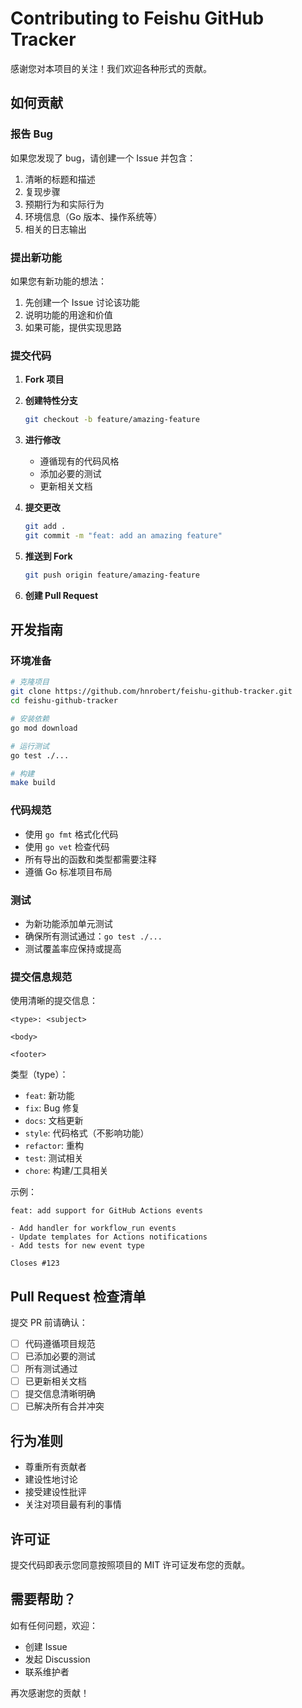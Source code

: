# Contributing to Feishu GitHub Tracker

感谢您对本项目的关注！我们欢迎各种形式的贡献。

## 如何贡献

### 报告 Bug

如果您发现了 bug，请创建一个 Issue 并包含：

1. 清晰的标题和描述
2. 复现步骤
3. 预期行为和实际行为
4. 环境信息（Go 版本、操作系统等）
5. 相关的日志输出

### 提出新功能

如果您有新功能的想法：

1. 先创建一个 Issue 讨论该功能
2. 说明功能的用途和价值
3. 如果可能，提供实现思路

### 提交代码

1. **Fork 项目**

2. **创建特性分支**

   ```bash
   git checkout -b feature/amazing-feature
   ```

3. **进行修改**

   - 遵循现有的代码风格
   - 添加必要的测试
   - 更新相关文档

4. **提交更改**

   ```bash
   git add .
   git commit -m "feat: add an amazing feature"
   ```

5. **推送到 Fork**

   ```bash
   git push origin feature/amazing-feature
   ```

6. **创建 Pull Request**

## 开发指南

### 环境准备

```bash
# 克隆项目
git clone https://github.com/hnrobert/feishu-github-tracker.git
cd feishu-github-tracker

# 安装依赖
go mod download

# 运行测试
go test ./...

# 构建
make build
```

### 代码规范

- 使用 `go fmt` 格式化代码
- 使用 `go vet` 检查代码
- 所有导出的函数和类型都需要注释
- 遵循 Go 标准项目布局

### 测试

- 为新功能添加单元测试
- 确保所有测试通过：`go test ./...`
- 测试覆盖率应保持或提高

### 提交信息规范

使用清晰的提交信息：

```text
<type>: <subject>

<body>

<footer>
```

类型（type）：

- `feat`: 新功能
- `fix`: Bug 修复
- `docs`: 文档更新
- `style`: 代码格式（不影响功能）
- `refactor`: 重构
- `test`: 测试相关
- `chore`: 构建/工具相关

示例：

```text
feat: add support for GitHub Actions events

- Add handler for workflow_run events
- Update templates for Actions notifications
- Add tests for new event type

Closes #123
```

## Pull Request 检查清单

提交 PR 前请确认：

- [ ] 代码遵循项目规范
- [ ] 已添加必要的测试
- [ ] 所有测试通过
- [ ] 已更新相关文档
- [ ] 提交信息清晰明确
- [ ] 已解决所有合并冲突

## 行为准则

- 尊重所有贡献者
- 建设性地讨论
- 接受建设性批评
- 关注对项目最有利的事情

## 许可证

提交代码即表示您同意按照项目的 MIT 许可证发布您的贡献。

## 需要帮助？

如有任何问题，欢迎：

- 创建 Issue
- 发起 Discussion
- 联系维护者

再次感谢您的贡献！
